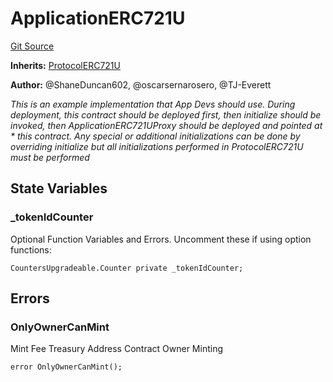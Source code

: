 # ApplicationERC721U
[Git Source](https://github.com/thrackle-io/Tron_Internal/blob/de9d46fc7f857fca8d253f1ed09221b1c3873dd9/src/example/ApplicationERC721U.sol)

**Inherits:**
[ProtocolERC721U](/src/token/ProtocolERC721U.sol/contract.ProtocolERC721U.md)

**Author:**
@ShaneDuncan602, @oscarsernarosero, @TJ-Everett

*This is an example implementation that App Devs should use.
During deployment, this contract should be deployed first, then initialize should be invoked, then ApplicationERC721UProxy should be deployed and pointed at * this contract. Any special or additional initializations can be done by overriding initialize but all initializations performed in ProtocolERC721U
must be performed*


## State Variables
### _tokenIdCounter
Optional Function Variables and Errors. Uncomment these if using option functions:


```solidity
CountersUpgradeable.Counter private _tokenIdCounter;
```


## Errors
### OnlyOwnerCanMint
Mint Fee
Treasury Address
Contract Owner Minting


```solidity
error OnlyOwnerCanMint();
```


